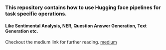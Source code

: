 ### This repository contains how to use Hugging face pipelines for task specific operations.
#### Like Sentimental Analysis, NER, Question Answer Generation, Text Generation etc.


Checkout the medium link for further reading.
[medium](https://github.com/raoofnaushad/huggingFace-NLP-pieplines)